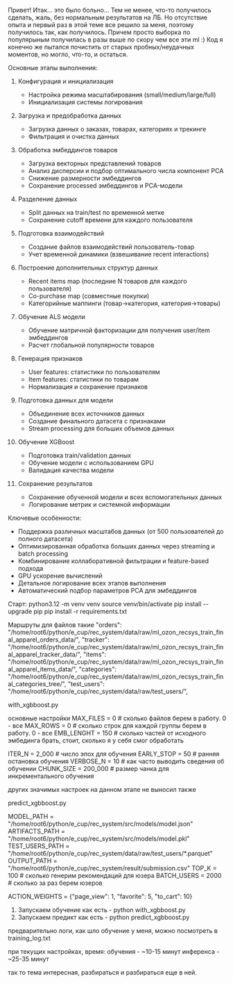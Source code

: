 Привет!
Итак... это было больно...
Тем не менее, что-то получилось сделать, жаль, без нормальным результатов на ЛБ.
Но отсутствие опыта и первый раз в этой теме все решило за меня, поэтому получилось так, как получилось.
Причем просто выборка по популярыным получилась в разы выше по скору чем все эти ml :)
Код я конечно же пытался почистить от старых пробных/неудачных моментов, но могло, что-то, и остаться.

Основные этапы выполнения:

1. Конфигурация и инициализация
   - Настройка режима масштабирования (small/medium/large/full)
   - Инициализация системы логирования

2. Загрузка и предобработка данных
   - Загрузка данных о заказах, товарах, категориях и трекинге
   - Фильтрация и очистка данных

3. Обработка эмбеддингов товаров
   - Загрузка векторных представлений товаров
   - Анализ дисперсии и подбор оптимального числа компонент PCA
   - Снижение размерности эмбеддингов
   - Сохранение processed эмбеддингов и PCA-модели

4. Разделение данных
   - Split данных на train/test по временной метке
   - Сохранение cutoff времени для каждого пользователя

5. Подготовка взаимодействий
   - Создание файлов взаимодействий пользователь-товар
   - Учет временной динамики (взвешивание recent interactions)

6. Построение дополнительных структур данных
   - Recent items map (последние N товаров для каждого пользователя)
   - Co-purchase map (совместные покупки)
   - Категорийные маппинги (товар→категория, категория→товары)

7. Обучение ALS модели
   - Обучение матричной факторизации для получения user/item эмбеддингов
   - Расчет глобальной популярности товаров

8. Генерация признаков
   - User features: статистики по пользователям
   - Item features: статистики по товарам
   - Нормализация и сохранение признаков

9. Подготовка данных для модели
   - Объединение всех источников данных
   - Создание финального датасета с признаками
   - Stream processing для больших объемов данных

10. Обучение XGBoost
    - Подготовка train/validation данных
    - Обучение модели с использованием GPU
    - Валидация качества модели

11. Сохранение результатов
    - Сохранение обученной модели и всех вспомогательных данных
    - Логирование метрик и системной информации

Ключевые особенности:
- Поддержка различных масштабов данных (от 500 пользователей до полного датасета)
- Оптимизированная обработка больших данных через streaming и batch processing
- Комбинирование коллаборативной фильтрации и feature-based подхода
- GPU ускорение вычислений
- Детальное логирование всех этапов выполнения
- Автоматический подбор параметров PCA для эмбеддингов

Старт:
python3.12 -m venv venv
source venv/bin/activate
pip install --upgrade pip
pip install -r requirements.txt

Маршруты для файлов такие
"orders": "/home/root6/python/e_cup/rec_system/data/raw/ml_ozon_recsys_train_final_apparel_orders_data/",
"tracker": "/home/root6/python/e_cup/rec_system/data/raw/ml_ozon_recsys_train_final_apparel_tracker_data/",
"items": "/home/root6/python/e_cup/rec_system/data/raw/ml_ozon_recsys_train_final_apparel_items_data/",
"categories": "/home/root6/python/e_cup/rec_system/data/raw/ml_ozon_recsys_train_final_categories_tree/",
"test_users": "/home/root6/python/e_cup/rec_system/data/raw/test_users/",

with_xgbboost.py

основные настройки
MAX_FILES = 0  # сколько файлов берем в работу. 0 - все
MAX_ROWS = 0  # сколько строк для каждой группы берем в работу. 0 - все
EMB_LENGHT = 150  # сколько частей от исходного эмбединга брать, стоит, сколько я у себя смог обработать

ITER_N = 2_000  # число эпох для обучения
EARLY_STOP = 50  # ранняя остановка обучения
VERBOSE_N = 10  # как часто выводить сведения об обучении
CHUNK_SIZE = 200_000  # размер чанка для инкрементального обучения

других значимых настроек на данном этапе не выносил также

predict_xgbboost.py

MODEL_PATH = "/home/root6/python/e_cup/rec_system/src/models/model.json"
ARTIFACTS_PATH = "/home/root6/python/e_cup/rec_system/src/models/model.pkl"
TEST_USERS_PATH = "/home/root6/python/e_cup/rec_system/data/raw/test_users/*.parquet"
OUTPUT_PATH = "/home/root6/python/e_cup/rec_system/result/submission.csv"
TOP_K = 100 # сколько генерим рекомендаций для юзера
BATCH_USERS = 2000 # сколько за раз берем юзеров

ACTION_WEIGHTS = {"page_view": 1, "favorite": 5, "to_cart": 10}





1) Запускаем обучение как есть - python with_xgbboost.py
2) Запускаем предикт как есть - python predict_xgbboost.py

предварительно логи, как шло обучение у меня, можно посмотреть в training_log.txt

при текущих настройках, время:
обучения - ~10-15 минут
инференса - ~25-35 минут

так то тема интересная, разбираться и разбираться еще в ней.